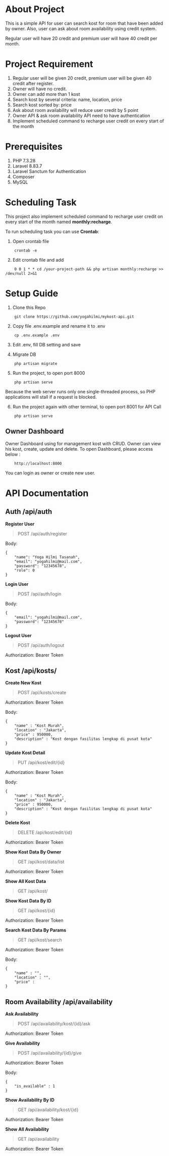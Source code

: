 # About Project

This is a simple API for user can search kost for room that have been added by owner. Also, user can ask about room availability using credit system.

Regular user will have 20 credit and premium user will have 40 credit per month.

# Project Requirement

1. Regular user will be given 20 credit, premium user will be given 40 credit after register.
2. Owner will have no credit.
3. Owner can add more than 1 kost
4. Search kost by several criteria: name, location, price
5. Search kost sorted by: price
6. Ask about room availability will reduce user credit by 5 point
7. Owner API & ask room availability API need to have authentication
8. Implement scheduled command to recharge user credit on every start of the month

# Prerequisites

1. PHP 7.3.28
2. Laravel 8.83.7
3. Laravel Sanctum for Authentication
4. Composer
5. MySQL

# Scheduling Task

This project also implement scheduled command to recharge user credit on every start of the month named **monthly:recharge**.

To run scheduling task you can use **Crontab**:

1. Open crontab file

```
    crontab -e
```

2. Edit crontab file and add

```
    0 0 1 * * cd /your-project-path && php artisan monthly:recharge >> /dev/null 2>&1
```

# Setup Guide

1. Clone this Repo

```
    git clone https://github.com/yogahilmi/mykost-api.git
```

2. Copy file .env.example and rename it to .env

```
    cp .env.example .env
```

3. Edit .env, fill DB setting and save

4. Migrate DB

```
    php artisan migrate
```

5. Run the project, to open port 8000

```
    php artisan serve
```

Because the web server runs only one single-threaded process, so PHP applications will stall if a request is blocked.

6. Run the project again with other terminal, to open port 8001 for API Call

```
    php artisan serve
```

## Owner Dashboard

Owner Dashboard using for management kost with CRUD. Owner can view his kost, create, update and delete. To open Dashboard, please access below :

```
    http://localhost:8000
```

You can login as owner or create new user.

# API Documentation

## Auth /api/auth

**Register User**

> POST /api/auth/register

Body:

```
{
    "name": "Yoga Hilmi Tasanah",
    "email": "yogahilmi@mail.com",
    "password": "12345678",
    "role": 0
}
```

**Login User**

> POST /api/auth/login

Body:

```
{
    "email": "yogahilmi@mail.com",
    "password": "12345678"
}
```

**Logout User**

> POST /api/auth/logout

Authorization: Bearer Token

## Kost /api/kosts/

**Create New Kost**

> POST /api/kosts/create

Authorization: Bearer Token

Body:

```
{
    "name" : "Kost Murah",
    "location" : "Jakarta",
    "price" : 950000,
    "description" : "Kost dengan fasilitas lengkap di pusat kota"
}
```

**Update Kost Detail**

> PUT /api/kost/edit/{id}

Authorization: Bearer Token

Body:

```
{
    "name" : "Kost Murah",
    "location" : "Jakarta",
    "price" : 950000,
    "description" : "Kost dengan fasilitas lengkap di pusat kota"
}
```

**Delete Kost**

> DELETE /api/kost/edit/{id}

Authorization: Bearer Token

**Show Kost Data By Owner**

> GET /api/kost/data/list

Authorization: Bearer Token

**Show All Kost Data**

> GET /api/kost/

**Show Kost Data By ID**

> GET /api/kost/{id}

Authorization: Bearer Token

**Search Kost Data By Params**

> GET /api/kost/search

Authorization: Bearer Token

Body:

```
{
    "name" : "",
    "location" : "",
    "price" :
}
```

## Room Availability /api/availability

**Ask Availability**

> POST /api/availability/kost/{id}/ask

Authorization: Bearer Token

**Give Availability**

> POST /api/availability/{id}/give

Authorization: Bearer Token

Body:

```
{
    "is_available" : 1
}
```

**Show Availability By ID**

> GET /api/availability/kost/{id}

Authorization: Bearer Token

**Show All Availability**

> GET /api/availability

Authorization: Bearer Token
